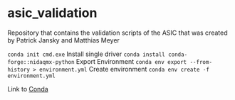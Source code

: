 # asic_validation
Repository that contains the validation scripts of the ASIC that was created by Patrick Jansky and Matthias Meyer

```conda init cmd.exe```
Install single driver
```conda install conda-forge::nidaqmx-python```
Export Environment
```conda env export --from-history > environment.yml```
Create environment
```conda env create -f environment.yml```


Link to [Conda](https://conda.io/projects/conda/en/latest/user-guide/tasks/manage-environments.html#activating-an-environment)